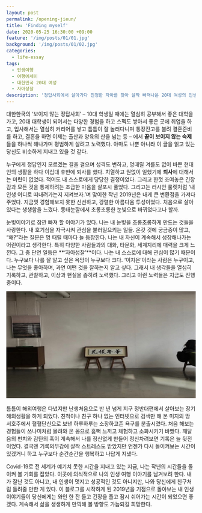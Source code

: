 ```yaml
---
layout: post
permalink: /opening-jieun/
title: 'Finding myself'
date: 2020-05-25 16:30:00 +09:00
feature: '/img/posts/01/01.jpg'
background: '/img/posts/01/02.jpg'
categories:
  - life-essay
tags:
  - 인생여행
  - 여행에세이
  - 대한민국 20대 여성
  - 자아성찰
description: '정답사회에서 살아가다 진정한 자아를 찾아 살짝 빠져나온 20대 여성의 인생여행 에세이입니다.'
---
```


 대한한국의 ‘보이지 않는 정답사회’ – 10대 학생일 때에는 열심히 공부해서 좋은 대학을 가고, 20대 대학생이 되어서는 다양한 경험을 하고 스펙도 쌓아서 좋은 곳에 취업을 하고, 입사해서는 열심히 커리어를 쌓고 틈틈이 잘 놀러다니며 통장잔고를 불려 결혼준비를 하고, 결혼을 하면 이제는 출산과 양육의 산을 넘는 등 – 에서 **끝이 보이지 않는 숙제**들을 하나씩 해나가며 평범하게 살려고 노력했다. 아마도 나뿐 아니라 이 글을 읽고 있는 당신도 비슷하게 지내고 있을 것 같다.



 누구에게 정답인지 모르겠는 길을 걸으며 성격도 변하고, 멍때릴 겨를도 없이 바쁜 현대인의 생활을 하다 이십대 후반에 퇴사를 했다. 치열하고 원없이 일했기에 **퇴사**에 대해서는 미련이 없었다. 적어도 내 스스로에게 당당한 결정이었다. 그리고 한껏 조여놓은 긴장감과 모든 것을 통제하려는 조급한 마음을 살포시 풀었다. 그리고는 러시안 룰렛처럼 ‘내 인생 어디로 떠내려가는지 지켜보자.’며 맞이한 작년 2019년은 내게 큰 변환점을 가져다 주었다. 지금껏 경험해보지 못한 신선하고, 강렬한 아름다움 투성이었다. 처음으로 살아있다는 생생함을 느꼈다. 동태눈깔에서 초롱초롱한 눈빛으로 바뀌었다고나 할까.

 눈빛이야기로 잠깐 빠져 할 이야기가 있다. 나는 내 눈빛을 초롱초롱하게 만드는 것들을 사랑한다. 내 호기심을 자극시켜 관심을 불러일으키는 일들. 온갖 것에 궁금증이 많고, “왜?”라는 질문은 멍 때릴 때마다 늘 등장한다. 나는 내 자신이 계속해서 성장해나가는 어린이라고 생각한다. 특히 다양한 사람들과의 대화, 타문화, 세계지리에 매력을 크게 느낀다. 그 중 단연 일등은 **‘자아성찰’**이다. 나는 내 스스로에 대해 관심이 많기 때문이다. 누구보다 나를 잘 알고 싶은 욕망이 누구보다 크다. ‘이지은’이라는 사람은 누구이고, 나는 무엇을 좋아하며, 과연 어떤 것을 잘하는지 알고 싶다. 그래서 내 생각들을 열심히 기록하고, 관찰하고, 이상과 현실을 좁히려 노력했다. 그리고 이런 노력들은 지금도 진행중이다. 

![그림 1](/img/posts/01/01.jpg)



 틈틈이 해외여행은 다녔지만 난생처음으로 반 년 넘게 지구 정반대편에서 살아보는 장기해외생활을 하게 되었다. 친척이나 친구 하나 없는 인터넷으로 검색만 해 본 미지의 땅 서호주에서 혈혈단신으로 보낸 하루하루는 소장하고픈 욕구를 분출시켰다. 처음 해보는 경험들이 쓰나미처럼 몰려와 온 몸으로 흠뻑 느끼고 체험하고 소화시키기 바빴다. 깨달음의 펀치와 감탄의 훅이 계속해서 나를 정신없게 만들어 정신차려보면 기록은 늘 뒷전이었다. 결국엔 기록의무감에 살짝 스트레스도 받았지만 언젠가 다시 돌이켜보는 시간이 있겠거니 하고 누구보다 순간순간을 행복하고 나답게 지냈다.

 Covid-19로 전 세계가 예기치 못한 시간을 지내고 있는 지금, 나는 작년의 시간들을 돌이켜 볼 기회를 잡았다. 이곳에 의식적으로 나의 인생 여행 이야기를 남겨보려 한다. 내가 잘난 것도 아니고, 내 인생이 멋지고 성공적인 것도 아니지만, 나와 당신에게 친구처럼 들려줄 만한 게 있다. 이 블로그를 시작하게 된 2019년을 기점으로 돌아보는 내 인생 이야기들이 당신에게는 와인 한 잔 들고 긴장을 풀고 잠시 쉬어가는 시간이 되었으면 좋겠다. 계속해서 삶을 생생하게 만끽해 볼 방향도 가늠되길 희망한다. 





